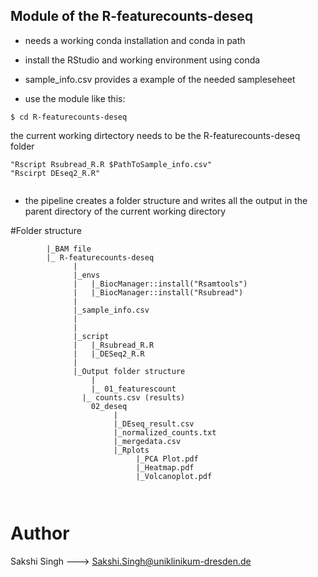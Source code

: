 ## Module of the R-featurecounts-deseq

* needs a working conda installation and conda in path

* install the RStudio and working environment using conda 

* sample_info.csv provides a example of the needed sampleseheet

* use the module like this:

```
$ cd R-featurecounts-deseq
```

the current working dirtectory needs to be the R-featurecounts-deseq folder 

```
"Rscript Rsubread_R.R $PathToSample_info.csv"                       
"Rscirpt DEseq2_R.R"
                      

```


* the pipeline creates a folder structure and writes all the output in the parent directory of the current working directory 

#Folder structure
```
        |_BAM file
        |_ R-featurecounts-deseq     
              |
              |_envs
              |   |_BiocManager::install("Rsamtools")
              |   |_BiocManager::install("Rsubread")
              |
              |_sample_info.csv
              |
              |
              |_script
              |   |_Rsubread_R.R
              |   |_DESeq2_R.R
              |
              |_Output folder structure		
                  |
                  |_ 01_featurescount
         	  	|_ counts.csv (results)
        	      02_deseq
                       |
                       |_DEseq_result.csv
                       |_normalized_counts.txt
                       |_mergedata.csv
                       |_Rplots
                            |_PCA Plot.pdf
                            |_Heatmap.pdf
                            |_Volcanoplot.pdf  
                    
 
```
# Author
Sakshi Singh ---> Sakshi.Singh@uniklinikum-dresden.de

